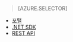 ﻿> [AZURE.SELECTOR]
- [포털](/ko-kr/documentation/articles/media-services-manage-content/)
- [.NET SDK](/ko-kr/documentation/articles/media-services-dotnet-upload-files/)
- [REST API](/ko-kr/documentation/articles/media-services-rest-upload-files/)

<!--HONumber=45--> 
